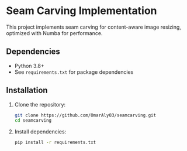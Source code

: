 # Seam Carving Implementation

This project implements seam carving for content-aware image resizing, optimized with Numba for performance.

## Dependencies
- Python 3.8+
- See `requirements.txt` for package dependencies

## Installation
1. Clone the repository:
   ```bash
   git clone https://github.com/OmarAly03/seamcarving.git
   cd seamcarving

2. Install dependencies:
   ```bash
   pip install -r requirements.txt
